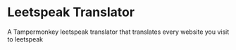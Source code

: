 # Leetspeak Translator
A Tampermonkey leetspeak translator that translates every website you visit to leetspeak
